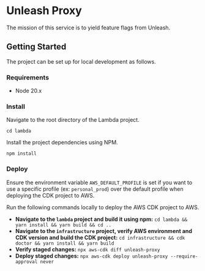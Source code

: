 # Unleash Proxy
The mission of this service is to yield feature flags from Unleash.

## Getting Started
The project can be set up for local development as follows.

### Requirements
* Node 20.x

### Install
Navigate to the root directory of the Lambda project.

``
cd lambda
``

Install the project dependencies using NPM.

```
npm install
```

### Deploy

Ensure the environment variable `AWS_DEFAULT_PROFILE` is set if you want to use a specific profile (ex: `personal_prod`) over the default profile when deploying the CDK project to AWS.

Run the following commands locally to deploy the AWS CDK project to AWS.

* **Navigate to the `lambda` project and build it using npm:** `cd lambda && yarn install && yarn build && cd ..`
* **Navigate to the `infrastructure` project, verify AWS environment and CDK version and build the CDK project:** `cd infrastructure && cdk doctor && yarn install && yarn build`
* **Verify staged changes:** `npx aws-cdk diff unleash-proxy`
* **Deploy staged changes:** `npx aws-cdk deploy unleash-proxy --require-approval never`